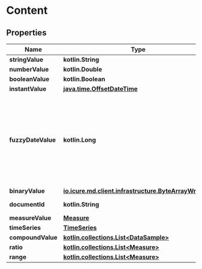 
# Content

## Properties
Name | Type | Description | Notes
------------ | ------------- | ------------- | -------------
**stringValue** | **kotlin.String** |  |  [optional]
**numberValue** | **kotlin.Double** |  |  [optional]
**booleanValue** | **kotlin.Boolean** |  |  [optional]
**instantValue** | [**java.time.OffsetDateTime**](java.time.OffsetDateTime.md) |  |  [optional]
**fuzzyDateValue** | **kotlin.Long** | Value as date. The format could have a all three (day, month and year) or values on any of these three, whatever is known. |  [optional]
**binaryValue** | [**io.icure.md.client.infrastructure.ByteArrayWrapper**](io.icure.md.client.infrastructure.ByteArrayWrapper.md) |  |  [optional]
**documentId** | **kotlin.String** | Linked document. |  [optional]
**measureValue** | [**Measure**](Measure.md) |  |  [optional]
**timeSeries** | [**TimeSeries**](TimeSeries.md) |  |  [optional]
**compoundValue** | [**kotlin.collections.List&lt;DataSample&gt;**](DataSample.md) |  |  [optional]
**ratio** | [**kotlin.collections.List&lt;Measure&gt;**](Measure.md) |  |  [optional]
**range** | [**kotlin.collections.List&lt;Measure&gt;**](Measure.md) |  |  [optional]



